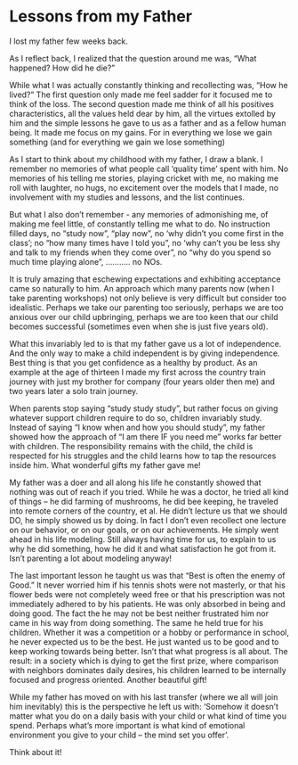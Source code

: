Lessons from my Father
======================
                    
I lost my father few weeks back.

As I reflect back, I realized that the question around me was, “What happened? How did he die?”

While what I was actually constantly thinking and recollecting was, “How he lived?” The first question only made me feel sadder for it focused me to think of the loss. The second question made me think of all his positives characteristics, all the values held dear by him, all the virtues extolled by him and the simple lessons he gave to us as a father and as a fellow human being. It made me focus on my gains. For in everything we lose we gain something (and for everything we gain we lose something)

As I start to think about my childhood with my father, I draw a blank. I remember no memories of what people call ‘quality time’ spent with him. No memories of his telling me stories, playing cricket with me, no making me roll with laughter, no hugs, no excitement over the models that I made, no involvement with my studies and lessons, and the list continues.

But what I also don’t remember - any memories of admonishing me, of making me feel little, of constantly telling me what to do. No instruction filled days, no “study now”, “play now”, no ‘why didn’t you come first in the class’; no “how many times have I told you”, no ‘why can’t you be less shy and talk to my friends when they come over”, no “why do you spend so much time playing alone”, ……….. no NOs.

It is truly amazing that eschewing expectations and exhibiting acceptance came so naturally to him. An approach which many parents now (when I take parenting workshops) not only believe is very difficult but consider too idealistic. Perhaps we take our parenting too seriously, perhaps we are too anxious over our child upbringing, perhaps we are too keen that our child becomes successful (sometimes even when she is just five years old).

What this invariably led to is that my father gave us a lot of independence. And the only way to make a child independent is by giving independence. Best thing is that you get confidence as a healthy by product. As an example at the age of thirteen I made my first across the country train journey with just my brother for company (four years older then me) and two years later a solo train journey.

When parents stop saying “study study study”, but rather focus on giving whatever support children require to do so, children invariably study. Instead of saying “I know when and how you should study”, my father showed how the approach of “I am there IF you need me” works far better with children. The responsibility remains with the child, the child is respected for his struggles and the child learns how to tap the resources inside him. What wonderful gifts my father gave me!

My father was a doer and all along his life he constantly showed that nothing was out of reach if you tried. While he was a doctor, he tried all kind of things – he did farming of mushrooms, he did bee keeping, he traveled into remote corners of the country, et al. He didn’t lecture us that we should DO, he simply showed us by doing. In fact I don’t even recollect one lecture on our behavior, or on our goals, or on our achievements. He simply went ahead in his life modeling. Still always having time for us, to explain to us why he did something, how he did it and what satisfaction he got from it. Isn’t parenting a lot about modeling anyway!

The last important lesson he taught us was that “Best is often the enemy of Good.” It never worried him if his tennis shots were not masterly, or that his flower beds were not completely weed free or that his prescription was not immediately adhered to by his patients. He was only absorbed in being and doing good. The fact the he may not be best neither frustrated him nor came in his way from doing something. The same he held true for his children. Whether it was a competition or a hobby or performance in school, he never expected us to be the best. He just wanted us to be good and to keep working towards being better. Isn’t that what progress is all about. The result: in a society which is dying to get the first prize, where comparison with neighbors dominates daily desires, his children learned to be internally focused and progress oriented. Another beautiful gift!

While my father has moved on with his last transfer (where we all will join him inevitably) this is the perspective he left us with: ‘Somehow it doesn’t matter what you do on a daily basis with your child or what kind of time you spend. Perhaps what’s more important is what kind of emotional environment you give to your child – the mind set you offer’.

Think about it!